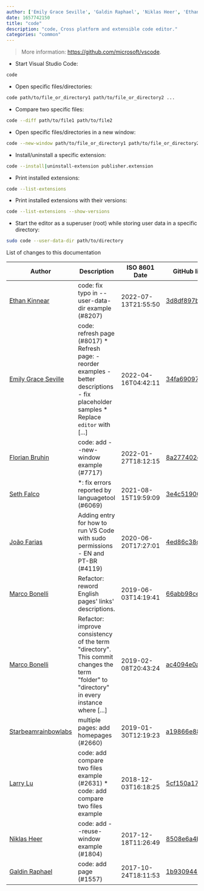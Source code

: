 ```yaml
---
author: ['Emily Grace Seville', 'Galdin Raphael', 'Niklas Heer', 'Ethan Kinnear', 'Larry Lu', 'João Farias', 'Florian Bruhin', 'Marco Bonelli', 'Starbeamrainbowlabs', 'Seth Falco']
date: 1657742150
title: "code"
description: "code, Cross platform and extensible code editor."
categories: "common"
---
```

> More information: <https://github.com/microsoft/vscode>.

- Start Visual Studio Code:

```bash
code
```

- Open specific files/directories:

```bash
code path/to/file_or_directory1 path/to/file_or_directory2 ...
```

- Compare two specific files:

```bash
code --diff path/to/file1 path/to/file2
```

- Open specific files/directories in a new window:

```bash
code --new-window path/to/file_or_directory1 path/to/file_or_directory2 ...
```

- Install/uninstall a specific extension:

```bash
code --install|uninstall-extension publisher.extension
```

- Print installed extensions:

```bash
code --list-extensions
```

- Print installed extensions with their versions:

```bash
code --list-extensions --show-versions
```

- Start the editor as a superuser (root) while storing user data in a specific directory:

```bash
sudo code --user-data-dir path/to/directory
```
List of changes to this documentation


Author | Description | ISO 8601 Date | GitHub link
------|-----|-----|-----
[Ethan Kinnear](mailto:contact@superatomic.dev) | code: fix typo in --user-data-dir example (#8207) | 2022-07-13T21:55:50 | [3d8df897be59](https://github.com/tldr-pages/tldr/commit/3d8df897be59cce2c58b97b2d3781076063e1fa2)
[Emily Grace Seville](mailto:emilyseville7cf@gmail.com) | code: refresh page (#8017) * Refresh page: - reorder examples - better descriptions - fix placeholder samples * Replace `editor` with [...] | 2022-04-16T04:42:11 | [34fa69097933](https://github.com/tldr-pages/tldr/commit/34fa690979332f55c09714d9c3ae99f778561f98)
[Florian Bruhin](mailto:me@the-compiler.org) | code: add --new-window example (#7717) | 2022-01-27T18:12:15 | [8a277402e8fd](https://github.com/tldr-pages/tldr/commit/8a277402e8fd4ecf76e6e88fec3abedd6616d701)
[Seth Falco](mailto:seth@falco.fun) | *: fix errors reported by languagetool (#6069) | 2021-08-15T19:59:09 | [3e4c519004a4](https://github.com/tldr-pages/tldr/commit/3e4c519004a471c861cdc609fd7239ee3355671c)
[João Farias](mailto:jgfarias42@gmail.com) | Adding entry for how to run VS Code with sudo permissions - EN and PT-BR (#4119) | 2020-06-20T17:27:01 | [4ed86c38da46](https://github.com/tldr-pages/tldr/commit/4ed86c38da460d58665f35b134d19c349fa166d6)
[Marco Bonelli](mailto:marco@mebeim.net) | Refactor: reword English pages' links' descriptions. | 2019-06-03T14:19:41 | [66abb98ce935](https://github.com/tldr-pages/tldr/commit/66abb98ce935c0f4516bf30c4d6da72180d5a3ab)
[Marco Bonelli](mailto:mb5.marcob@gmail.com) | Refactor: improve consistency of the term "directory". This commit changes the term "folder" to "directory" in every instance where [...] | 2019-02-08T20:43:24 | [ac4094e0ad70](https://github.com/tldr-pages/tldr/commit/ac4094e0ad70a6be2163b06d24b53992b93aee4f)
[Starbeamrainbowlabs](mailto:sbrl@starbeamrainbowlabs.com) | multiple pages: add homepages (#2660) | 2019-01-30T12:19:23 | [a19866e88add](https://github.com/tldr-pages/tldr/commit/a19866e88addb239484637579b17e7c6ea9b53aa)
[Larry Lu](mailto:pudding850806@gmail.com) | code: add compare two files example (#2631) * code: add compare two files example | 2018-12-03T16:18:25 | [5cf150a17d0c](https://github.com/tldr-pages/tldr/commit/5cf150a17d0c1ff026a53235aa9c9c543351e470)
[Niklas Heer](mailto:me@nheer.io) | code: add --reuse-window example (#1804) | 2017-12-18T11:26:49 | [8508e6a4bbfe](https://github.com/tldr-pages/tldr/commit/8508e6a4bbfe06a3296a6b64d1cfe39d8cac2804)
[Galdin Raphael](mailto:gldraphael@users.noreply.github.com) | code: add page (#1557) | 2017-10-24T18:11:53 | [1b930944d479](https://github.com/tldr-pages/tldr/commit/1b930944d479aa2392d57c985c1194819aff3e11)

